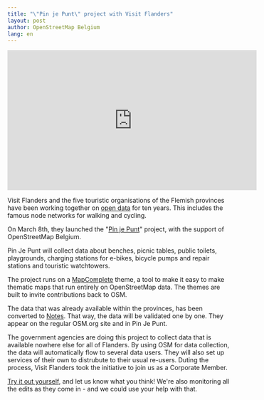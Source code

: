 ```yaml
---
title: "\"Pin je Punt\" project with Visit Flanders"
layout: post
author: OpenStreetMap Belgium
lang: en
---
```


<div style="text-align: center;">
  <iframe width="560" height="315" src="https://www.youtube-nocookie.com/embed/7OtCK1_VsSI" title="YouTube video player" frameborder="0" allow="accelerometer; autoplay; clipboard-write; encrypted-media; gyroscope; picture-in-picture" allowfullscreen></iframe>
</div>

Visit Flanders and the five touristic organisations of the Flemish provinces have been working together on [open data](https://opendata.vlaanderen.be/dataset?tags=Recreatie) for ten years. This includes the famous node networks for walking and cycling.

On March 8th, they launched the "[Pin je Punt](https://www.toerismevlaanderen.be/pinjepunt)" project, with the support of OpenStreetMap Belgium.

Pin Je Punt will collect data about benches, picnic tables, public toilets, playgrounds, charging stations for e-bikes, bicycle pumps and repair stations and touristic watchtowers.

The project runs on a [MapComplete](https://mapcomplete.osm.be/) theme, a tool to make it easy to make thematic maps that run entirely on OpenStreetMap data. The themes are built to invite contributions back to OSM.

The data that was already available within the provinces, has been converted to [Notes](https://www.openstreetmap.org/user/Toerisme%20Vlaanderen%20-%20Pin%20je%20punt/notes). That way, the data will be validated one by one. They appear on the regular OSM.org site and in Pin Je Punt.

The government agencies are doing this project to collect data that is available nowhere else for all of Flanders. By using OSM for data collection, the data will automatically flow to several data users. They will also set up services of their own to distrubute to their usual re-users. Duting the process, Visit Flanders took the initiative to join us as a Corporate Member.

[Try it out yourself](https://www.toerismevlaanderen.be/pinjepunt), and let us know what you think! We're also monitoring all the edits as they come in - and we could use your help with that.
